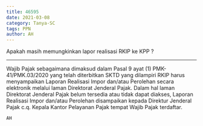 ```yaml
---
title: 46595
date: 2021-03-08
category: Tanya-SC
tags: PPN
author: AH
---
```


Apakah masih memungkinkan lapor realisasi RKIP ke KPP ?

---

Wajib Pajak sebagaimana dimaksud dalam Pasal 9 ayat (1) PMK-41/PMK.03/2020 yang telah diterbitkan SKTD yang dilampiri RKIP harus menyampaikan Laporan Realisasi Impor dan/atau Perolehan secara elektronik melalui laman Direktorat Jenderal Pajak. Dalam hal laman Direktorat Jenderal Pajak belum tersedia atau tidak dapat diakses, Laporan Realisasi Impor dan/atau Perolehan disampaikan kepada Direktur Jenderal Pajak c.q. Kepala Kantor Pelayanan Pajak tempat Wajib Pajak terdaftar.

`AH`
